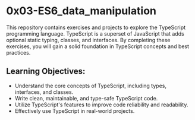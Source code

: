# 0x03-ES6_data_manipulation
This repository contains exercises and projects to explore the TypeScript programming language. TypeScript is a superset of JavaScript that adds optional static typing, classes, and interfaces. By completing these exercises, you will gain a solid foundation in TypeScript concepts and best practices.

## Learning Objectives:
- Understand the core concepts of TypeScript, including types, interfaces, and classes.
- Write clean, maintainable, and type-safe TypeScript code.
- Utilize TypeScript's features to improve code reliability and readability.
- Effectively use TypeScript in real-world projects.
